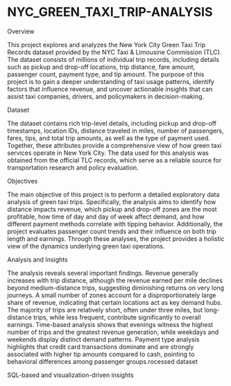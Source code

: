 # NYC_GREEN_TAXI_TRIP-ANALYSIS
Overview

This project explores and analyzes the New York City Green Taxi Trip Records dataset provided by the NYC Taxi & Limousine Commission (TLC). The dataset consists of millions of individual trip records, including details such as pickup and drop-off locations, trip distance, fare amount, passenger count, payment type, and tip amount. The purpose of this project is to gain a deeper understanding of taxi usage patterns, identify factors that influence revenue, and uncover actionable insights that can assist taxi companies, drivers, and policymakers in decision-making.

Dataset

The dataset contains rich trip-level details, including pickup and drop-off timestamps, location IDs, distance traveled in miles, number of passengers, fares, tips, and total trip amounts, as well as the type of payment used. Together, these attributes provide a comprehensive view of how green taxi services operate in New York City. The data used for this analysis was obtained from the official TLC records, which serve as a reliable source for transportation research and policy evaluation.

Objectives

The main objective of this project is to perform a detailed exploratory data analysis of green taxi trips. Specifically, the analysis aims to identify how distance impacts revenue, which pickup and drop-off zones are the most profitable, how time of day and day of week affect demand, and how different payment methods correlate with tipping behavior. Additionally, the project evaluates passenger count trends and their influence on both trip length and earnings. Through these analyses, the project provides a holistic view of the dynamics underlying green taxi operations.

Analysis and Insights

The analysis reveals several important findings. Revenue generally increases with trip distance, although the revenue earned per mile declines beyond medium-distance trips, suggesting diminishing returns on very long journeys. A small number of zones account for a disproportionately large share of revenue, indicating that certain locations act as key demand hubs. The majority of trips are relatively short, often under three miles, but long-distance trips, while less frequent, contribute significantly to overall earnings. Time-based analysis shows that evenings witness the highest number of trips and the greatest revenue generation, while weekdays and weekends display distinct demand patterns. Payment type analysis highlights that credit card transactions dominate and are strongly associated with higher tip amounts compared to cash, pointing to behavioral differences among passenger groups.rocessed dataset

SQL-based and visualization-driven insights
